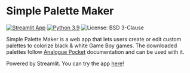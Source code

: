 # Simple Palette Maker
[![Streamlit App](https://static.streamlit.io/badges/streamlit_badge_black_white.svg)](https://pix2beats.streamlit.app/)
[![Python 3.9](https://img.shields.io/badge/python-3.9-blue.svg)](https://www.python.org/downloads/release/python-390/)
![License: BSD 3-Clause](https://img.shields.io/badge/License-BSD%203--Clause-blue.svg)

Simple Palette Maker is a web app that lets users create or edit custom palettes to colorize black & white Game Boy games. The downloaded palettes follow [Analogue Pocket](https://www.analogue.co/developer/docs/custom-palettes) documentation and can be used with it.

Powered by Streamlit. You can try the app [here](https://simplepalettemaker.streamlit.app/)!
